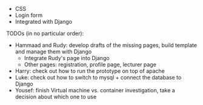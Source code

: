 - CSS
- Login form
- Integrated with Django

TODOs (in no particular order):
- Hammaad and Rudy: develop drafts of the missing pages, build template and manage them with Django
  - Integrate Rudy's page into Django
  - Other pages: registration, profile page, lecturer page
- Harry: check out how to run the prototype on top of apache
- Luke: check out how to switch to mysql
        + connect the database to Django
- Yousef: finish Virtual machine vs. container investigation, take a decision
          about which one to use

